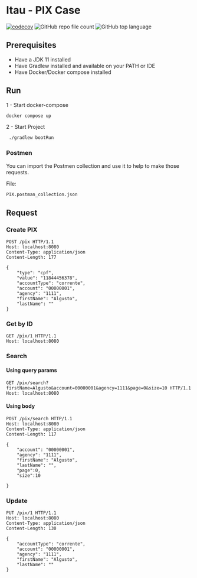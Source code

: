 # Itau - PIX Case
[![codecov](https://codecov.io/gh/greijal/pix/branch/master/graph/badge.svg?token=J9ABG5PDA1)](https://codecov.io/gh/greijal/pix) 
![GitHub repo file count](https://img.shields.io/github/directory-file-count/greijal/pix)
![GitHub top language](https://img.shields.io/github/languages/top/greijal/pix)

## Prerequisites

* Have a JDK 11 installed
* Have Gradlew installed and available on your PATH or IDE
* Have Docker/Docker compose installed

## Run
 1 - Start docker-compose 
 
```bash
docker compose up
```
2 -  Start Project
```bash
 ./gradlew bootRun
 ```

### Postmen 
 You can import the Postmen collection and use it to help to make those requests. 
 
 File:
 ```bash
 PIX.postman_collection.json
```
 

## Request
### Create PIX 

```http
POST /pix HTTP/1.1
Host: localhost:8080
Content-Type: application/json
Content-Length: 177

{
    "type": "cpf",
    "value": "11844456378",
    "accountType": "corrente",
    "account": "00000001",
    "agency": "1111",
    "firstName": "Algusto",
    "lastName": ""
}
```

### Get by ID 
```http
GET /pix/1 HTTP/1.1
Host: localhost:8080
```

### Search 
#### Using query params 
```http
GET /pix/search?firstName=Algusto&account=00000001&agency=1111&page=0&size=10 HTTP/1.1
Host: localhost:8080
```

#### Using body
```http
POST /pix/search HTTP/1.1
Host: localhost:8080
Content-Type: application/json
Content-Length: 117

{
    "account": "00000001",
    "agency": "1111",
    "firstName": "Algusto",
    "lastName": "",
    "page":0,
    "size":10

}
```

### Update 

```http
PUT /pix/1 HTTP/1.1
Host: localhost:8080
Content-Type: application/json
Content-Length: 130

{
    "accountType": "corrente",
    "account": "00000001",
    "agency": "1111",
    "firstName": "Algusto",
    "lastName": ""
}
``` 

